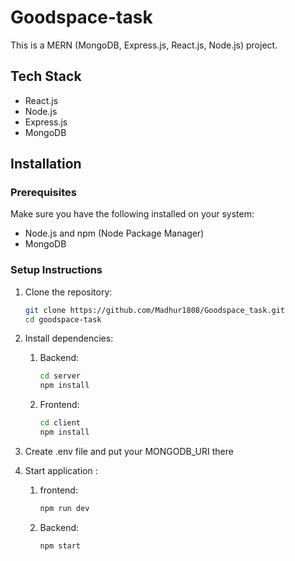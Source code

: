 # Goodspace-task

This is a MERN (MongoDB, Express.js, React.js, Node.js) project.

## Tech Stack

- React.js
- Node.js
- Express.js
- MongoDB

## Installation

### Prerequisites

Make sure you have the following installed on your system:

- Node.js and npm (Node Package Manager)
- MongoDB

### Setup Instructions

1. Clone the repository:

   ```bash
   git clone https://github.com/Madhur1808/Goodspace_task.git
   cd goodspace-task
   ```

2. Install dependencies:

   1. Backend:

      ```bash
      cd server
      npm install
      ```

   2. Frontend:
      ```bash
      cd client
      npm install
      ```

3. Create .env file and put your MONGODB_URI there
4. Start application :
   1. frontend:
      ```bash
      npm run dev
      ```
   2. Backend:
      ```bash
      npm start
      ```
